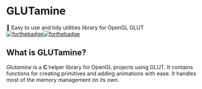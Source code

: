 # GLUTamine
:movie_camera: Easy to use and tidy utilities library for OpenGL GLUT  
[![forthebadge](http://forthebadge.com/images/badges/gluten-free.svg)](http://forthebadge.com)[![forthebadge](http://forthebadge.com/images/badges/built-with-love.svg)](http://forthebadge.com)

## What is GLUTamine?

*Glutamine* is a **C** helper library for OpenGL projects using GLUT.
It contains functions for creating primitives and adding animations with ease. 
It handles most of the memory management on its own.

